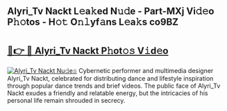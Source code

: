 ## Alyri_Tv Nackt L𝚎a𝚔ed N𝚞𝚍e - Part-MXj Vi𝚍𝚎o P𝚑𝚘tos - H𝚘𝚝 O𝚗𝚕yf𝚊ns L𝚎a𝚔s co9BZ

# <h2><a href="http://kfep5k.oniu.top/?m=Alyri_Tv+Nackt">🔗👉 🔴 Alyri_Tv Nackt P𝚑ot𝚘𝚜 V𝚒d𝚎o</a></h2>

[![Alyri_Tv Nackt Nu𝚍e𝚜](https://i.imgur.com/0qMVB7G.gif)](http://kfep5k.oniu.top/?m=Alyri_Tv+Nackt)
Cybernetic performer and multimedia designer Alyri_Tv Nackt, celebrated for distributing dance and lifestyle inspiration through popular dance trends and brief videos. The public face of Alyri_Tv Nackt exudes a friendly and relatable energy, but the intricacies of his personal life remain shrouded in secrecy.  

